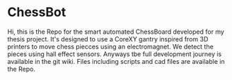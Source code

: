 # ChessBot
Hi, this is the Repo for the smart automated ChessBoard developed for my thesis project. It's designed to use a CoreXY gantry inspired from 3D printers to move chess piecces using an electromagnet. We detect the pieces using hall effect sensors. Anyways tbe full development journey is available in the git wiki. Files including scripts and cad files are available in the Repo.
